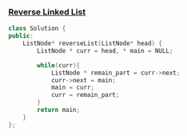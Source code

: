 ### [Reverse Linked List](https://leetcode.com/problems/reverse-linked-list/)

```cpp
class Solution {
public:
    ListNode* reverseList(ListNode* head) {
        ListNode * curr = head, * main = NULL;

        while(curr){
            ListNode * remain_part = curr->next;
            curr->next = main;
            main = curr;
            curr = remain_part;
        }
        return main;
    }
};
```